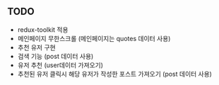 ## TODO

- redux-toolkit 적용
- 메인페이지 무한스크롤 (메인페이지는 quotes 데이터 사용)
- 추천 유저 구현
- 검색 기능 (post 데이터 사용)
- 유저 추천 (user데이터 가져오기)
- 추천된 유저 클릭시 해당 유저가 작성한 포스트 가져오기 (post 데이터 사용)

